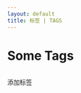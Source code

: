 ```yaml
---
layout: default
title: 标签 | TAGS
---
```


<div class="post">
	<h1 class="pageTitle">Some Tags</h1>
	<img src="{{ '/assets/img/touring.jpg' | prepend: site.baseurl }}" alt=""> 
  <P>添加标签</P>
</div>
